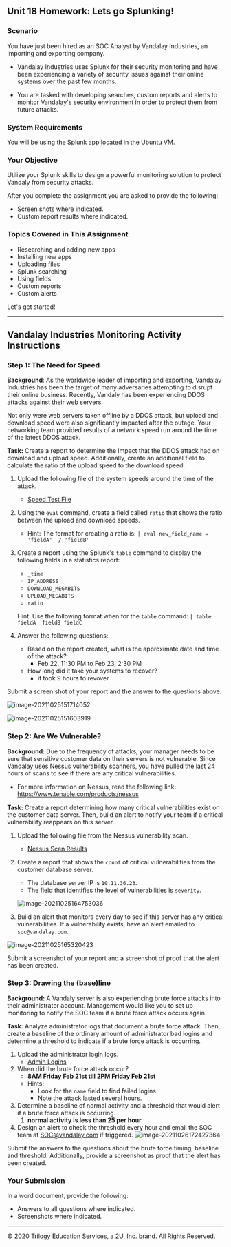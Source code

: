 ## Unit 18 Homework: Lets go Splunking!

### Scenario

You have just been hired as an SOC Analyst by Vandalay Industries, an importing and exporting company.

- Vandalay Industries uses Splunk for their security monitoring and have been experiencing a variety of security issues against their online systems over the past few months. 

- You are tasked with developing searches, custom reports and alerts to monitor Vandalay's security environment in order to protect them from future attacks.


### System Requirements 

You will be using the Splunk app located in the Ubuntu VM.


### Your Objective 

Utilize your Splunk skills to design a powerful monitoring solution to protect Vandaly from security attacks.

After you complete the assignment you are asked to provide the following:

- Screen shots where indicated.
- Custom report results where indicated.

### Topics Covered in This Assignment

- Researching and adding new apps
- Installing new apps
- Uploading files
- Splunk searching
- Using fields
- Custom reports
- Custom alerts

Let's get started!

---

## Vandalay Industries Monitoring Activity Instructions


### Step 1: The Need for Speed 

**Background**: As the worldwide leader of importing and exporting, Vandalay Industries has been the target of many adversaries attempting to disrupt their online business. Recently, Vandaly has been experiencing DDOS attacks against their web servers.

Not only were web servers taken offline by a DDOS attack, but upload and download speed were also significantly impacted after the outage. Your networking team provided results of a network speed run around the time of the latest DDOS attack.

**Task:** Create a report to determine the impact that the DDOS attack had on download and upload speed. Additionally, create an additional field to calculate the ratio of the upload speed to the download speed.


1.  Upload the following file of the system speeds around the time of the attack.
    - [Speed Test File](resources/server_speedtest.csv)

2. Using the `eval` command, create a field called `ratio` that shows the ratio between the upload and download speeds.
   - Hint: The format for creating a ratio is: `| eval new_field_name = 'fieldA'  / 'fieldB'`
   
3. Create a report using the Splunk's `table` command to display the following fields in a statistics report:
    - `_time`
    - `IP_ADDRESS`
    - `DOWNLOAD_MEGABITS`
    - `UPLOAD_MEGABITS`
    - `ratio`
    
      
    
    Hint: Use the following format when for the `table` command: `| table fieldA  fieldB fieldC`
    
4. Answer the following questions:

    - Based on the report created, what is the approximate date and time of the attack?
      - Feb 22, 11:30 PM to Feb 23, 2:30 PM
    - How long did it take your systems to recover?
      - it took 9 hours to revover

Submit a screen shot of your report and the answer to the questions above.

![image-20211025151714052](F:\UTCyber\Week-18\Homework\resources\image-20211025151714052.png)

![image-20211025151603919](F:\UTCyber\Week-18\Homework\resources\image-20211025151603919.png)

### Step 2: Are We Vulnerable? 

**Background:**  Due to the frequency of attacks, your manager needs to be sure that sensitive customer data on their servers is not vulnerable. Since Vandalay uses Nessus vulnerability scanners, you have pulled the last 24 hours of scans to see if there are any critical vulnerabilities.

  - For more information on Nessus, read the following link: https://www.tenable.com/products/nessus

**Task:** Create a report determining how many critical vulnerabilities exist on the customer data server. Then, build an alert to notify your team if a critical vulnerability reappears on this server.

1. Upload the following file from the Nessus vulnerability scan.
   - [Nessus Scan Results](resources/nessus_logs.csv)

2. Create a report that shows the `count` of critical vulnerabilities from the customer database server.
   - The database server IP is `10.11.36.23`.
   - The field that identifies the level of vulnerabilities is `severity`.
   
   ![image-20211025164753036](F:\UTCyber\Week-18\Homework\resources\image-20211025164753036.png)
   
3. Build an alert that monitors every day to see if this server has any critical vulnerabilities. If a vulnerability exists, have an alert emailed to `soc@vandalay.com`.

![image-20211025165320423](F:\UTCyber\Week-18\Homework\resources\image-20211025165320423.png)

Submit a screenshot of your report and a screenshot of proof that the alert has been created.


### Step 3: Drawing the (base)line

**Background:**  A Vandaly server is also experiencing brute force attacks into their administrator account. Management would like you to set up monitoring to notify the SOC team if a brute force attack occurs again.

**Task:** Analyze administrator logs that document a brute force attack. Then, create a baseline of the ordinary amount of administrator bad logins and determine a threshold to indicate if a brute force attack is occurring.

1. Upload the administrator login logs.
   - [Admin Logins](resources/Administrator_logs.csv)
2. When did the brute force attack occur?
   - **8AM Friday Feb 21st till 2PM Friday Feb 21st**
   - Hints:
     - Look for the `name` field to find failed logins.
     - Note the attack lasted several hours.
3. Determine a baseline of normal activity and a threshold that would alert if a brute force attack is occurring.
   1. **normal activity is less than 25 per hour**
4. Design an alert to check the threshold every hour and email the SOC team at SOC@vandalay.com if triggered. 
   ![image-20211026172427364](F:\UTCyber\Week-18\Homework\resources\image-20211026172427364.png)

Submit the answers to the questions about the brute force timing, baseline and threshold. Additionally, provide a screenshot as proof that the alert has been created.


### Your Submission

In a word document, provide the following:
  - Answers to all questions where indicated. 
  - Screenshots where indicated.

---

© 2020 Trilogy Education Services, a 2U, Inc. brand. All Rights Reserved.
